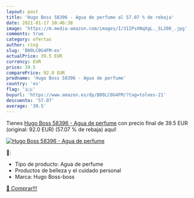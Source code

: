 ```yaml
---
layout: post
title: 'Hugo Boss 58396 - Agua de perfume al 57.07 % de rebaja'
date: 2021-01-17 10:46:38
image: 'https://m.media-amazon.com/images/I/31IPsXNqXgL._SL200_.jpg'
comments: true
category: ofertas
author: ring
slug: 'B00LC0G4FM-es'
actualPrice: 39.5 EUR
currency: EUR
price: 39.5
comparePrice: 92.0 EUR
prodname: 'Hugo Boss 58396 - Agua de perfume'
country: 'es'
flag: '🇪🇸'
buyurl: 'https://www.amazon.es/dp/B00LC0G4FM/?tag=tolees-21'
descuento: '57.07'
average: '39.5'
---
```


Tienes [Hugo Boss 58396 - Agua de perfume](https://www.amazon.es/dp/B00LC0G4FM/?tag=tolees-21) con precio final de  39.5 EUR (original: 92.0 EUR) (57.07 %  de rebaja) aqui!

[![Hugo Boss 58396 - Agua de perfume](https://m.media-amazon.com/images/I/31IPsXNqXgL._SL200_.jpg)](https://www.amazon.es/dp/B00LC0G4FM/?tag=tolees-21)

🔎:

- Tipo de producto: Agua de perfume
- Productos de belleza y el cuidado personal
- Marca: Hugo Boss-boss

[🛒 Comprar!!!](https://www.amazon.es/dp/B00LC0G4FM/?tag=tolees-21)
